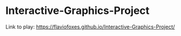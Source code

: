 # Interactive-Graphics-Project

Link to play: https://flaviofoxes.github.io/Interactive-Graphics-Project/
